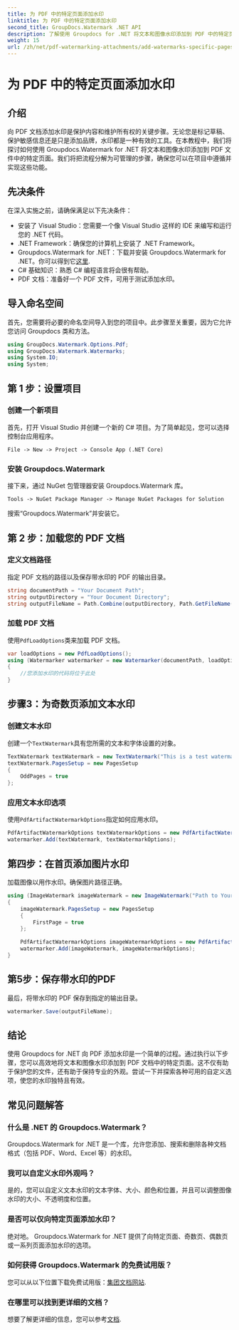 ```yaml
---
title: 为 PDF 中的特定页面添加水印
linktitle: 为 PDF 中的特定页面添加水印
second_title: GroupDocs.Watermark .NET API
description: 了解使用 Groupdocs for .NET 将文本和图像水印添加到 PDF 中的特定页面。请遵循我们的详细指南来保护您的文档。
weight: 15
url: /zh/net/pdf-watermarking-attachments/add-watermarks-specific-pages-pdf/
---
```


# 为 PDF 中的特定页面添加水印

## 介绍
向 PDF 文档添加水印是保护内容和维护所有权的关键步骤。无论您是标记草稿、保护敏感信息还是只是添加品牌，水印都是一种有效的工具。在本教程中，我们将探讨如何使用 Groupdocs.Watermark for .NET 将文本和图像水印添加到 PDF 文件中的特定页面。我们将把流程分解为可管理的步骤，确保您可以在项目中遵循并实现这些功能。
## 先决条件
在深入实施之前，请确保满足以下先决条件：
- 安装了 Visual Studio：您需要一个像 Visual Studio 这样的 IDE 来编写和运行您的 .NET 代码。
- .NET Framework：确保您的计算机上安装了 .NET Framework。
-  Groupdocs.Watermark for .NET：下载并安装 Groupdocs.Watermark for .NET。你可以得到它[这里](https://releases.groupdocs.com/Watermark/net/).
- C# 基础知识：熟悉 C# 编程语言将会很有帮助。
- PDF 文档：准备好一个 PDF 文件，可用于测试添加水印。
## 导入命名空间
首先，您需要将必要的命名空间导入到您的项目中。此步骤至关重要，因为它允许您访问 Groupdocs 类和方法。
```csharp
using GroupDocs.Watermark.Options.Pdf;
using GroupDocs.Watermark.Watermarks;
using System.IO;
using System;
```
## 第 1 步：设置项目
### 创建一个新项目
首先，打开 Visual Studio 并创建一个新的 C# 项目。为了简单起见，您可以选择控制台应用程序。
```plaintext
File -> New -> Project -> Console App (.NET Core)
```
### 安装 Groupdocs.Watermark
接下来，通过 NuGet 包管理器安装 Groupdocs.Watermark 库。
```plaintext
Tools -> NuGet Package Manager -> Manage NuGet Packages for Solution
```
搜索“Groupdocs.Watermark”并安装它。
## 第 2 步：加载您的 PDF 文档
### 定义文档路径
指定 PDF 文档的路径以及保存带水印的 PDF 的输出目录。
```csharp
string documentPath = "Your Document Path";
string outputDirectory = "Your Document Directory";
string outputFileName = Path.Combine(outputDirectory, Path.GetFileName(documentPath));
```
### 加载 PDF 文档
使用`PdfLoadOptions`类来加载 PDF 文档。
```csharp
var loadOptions = new PdfLoadOptions();
using (Watermarker watermarker = new Watermarker(documentPath, loadOptions))
{
    //您添加水印的代码将位于此处
}
```
## 步骤3：为奇数页添加文本水印
### 创建文本水印
创建一个`TextWatermark`具有您所需的文本和字体设置的对象。
```csharp
TextWatermark textWatermark = new TextWatermark("This is a test watermark", new Font("Arial", 8));
textWatermark.PagesSetup = new PagesSetup
{
    OddPages = true
};
```
### 应用文本水印选项
使用`PdfArtifactWatermarkOptions`指定如何应用水印。
```csharp
PdfArtifactWatermarkOptions textWatermarkOptions = new PdfArtifactWatermarkOptions();
watermarker.Add(textWatermark, textWatermarkOptions);
```
## 第四步：在首页添加图片水印
加载图像以用作水印。确保图片路径正确。
```csharp
using (ImageWatermark imageWatermark = new ImageWatermark("Path to Your Image"))
{
    imageWatermark.PagesSetup = new PagesSetup
    {
        FirstPage = true
    };
    
    PdfArtifactWatermarkOptions imageWatermarkOptions = new PdfArtifactWatermarkOptions();
    watermarker.Add(imageWatermark, imageWatermarkOptions);
}
```
## 第5步：保存带水印的PDF
最后，将带水印的 PDF 保存到指定的输出目录。
```csharp
watermarker.Save(outputFileName);
```
## 结论
使用 Groupdocs for .NET 向 PDF 添加水印是一个简单的过程。通过执行以下步骤，您可以高效地将文本和图像水印添加到 PDF 文档中的特定页面。这不仅有助于保护您的文件，还有助于保持专业的外观。尝试一下并探索各种可用的自定义选项，使您的水印独特且有效。
## 常见问题解答
### 什么是 .NET 的 Groupdocs.Watermark？
Groupdocs.Watermark for .NET 是一个库，允许您添加、搜索和删除各种文档格式（包括 PDF、Word、Excel 等）的水印。
### 我可以自定义水印外观吗？
是的，您可以自定义文本水印的文本字体、大小、颜色和位置，并且可以调整图像水印的大小、不透明度和位置。
### 是否可以仅向特定页面添加水印？
绝对地。 Groupdocs.Watermark for .NET 提供了向特定页面、奇数页、偶数页或一系列页面添加水印的选项。
### 如何获得 Groupdocs.Watermark 的免费试用版？
您可以从以下位置下载免费试用版：[集团文档网站](https://releases.groupdocs.com/).
### 在哪里可以找到更详细的文档？
想要了解更详细的信息，您可以参考[文档](https://tutorials.groupdocs.com/Watermark/net/).